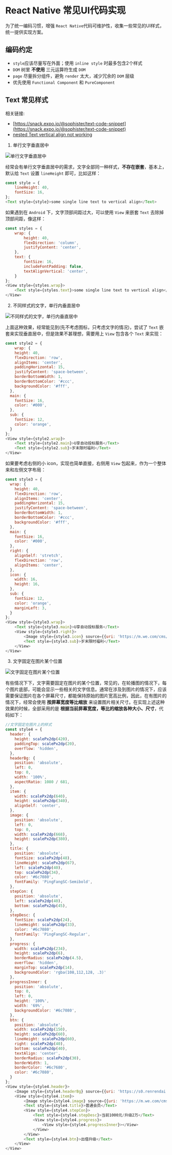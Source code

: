 # React Native 常见UI代码实现

为了统一编码习惯，增强 `React Native`代码可维护性，收集一些常见的UI样式，统一提供实现方案。

## 编码约定

* `style`应该尽量写在外面；使用 `inline style` 时最多包含2个样式
* `DOM` 树里 **不使用** 三元运算符生成 `DOM`
* `page` 尽量拆分组件，避免 `render` 太大，减少冗余的 `DOM` 层级
* 优先使用 `Functional Component` 和 `PureComponent`

## Text 常见样式

相关链接:

* [https://snack.expo.io/@sophister/text-code-snippet](https://snack.expo.io/@sophister/text-code-snippet)
* [nested Text vertical align not working](https://stackoverflow.com/a/50469114/2583885)

1. 单行文字垂直居中

![单行文字垂直居中](./assets/text-single-line-vertical.png)

经常会有单行文字垂直居中的需求，文字全部同一种样式，**不存在嵌套**，基本上，默认给 `Text` 设置 `lineHeight` 即可，比如这样：

```javascript
const style = {
    lineHeight: 40,
    fontSize: 16,
};
<Text style={style}>some single line text to vertical align</Text>
```

如果遇到在 `Android` 下，文字顶部间距过大，可以使用 `View` 来嵌套 `Text` 去除掉顶部间距，像这样：

```javascript
const styles = {
    wrap: {
        height: 40,
        flexDirection: 'column',
        justifyContent: 'center',
    },
    text: {
        fontSize: 16,
        includeFontPadding: false,
        textAlignVertical: 'center',
    }
};
<View style={styles.wrap}>
    <Text style={styles.text}>some single line text to vertical align</Text>
</View>
```

2. 不同样式的文字，单行内垂直居中

![不同样式的文字，单行内垂直居中](./assets/text-multiple-vertical.png)

上面这种效果，经常能见到(先不考虑图标，只考虑文字的情况)，尝试了 `Text` 嵌套来实现垂直居中，但是效果不甚理想，需要用上 `View` 包含各个 `Text` 来实现：

```javascript
const style2 = {
    wrap: {
    height: 40,
    flexDirection: 'row',
    alignItems: 'center',
    paddingHorizontal: 15,
    justifyContent: 'space-between',
    borderBottomWidth: 1,
    borderBottomColor: '#ccc',
    backgroundColor: '#fff',
  },
  main: {
    fontSize: 16,
    color: '#000',
  },
  sub: {
    fontSize: 12,
    color: 'orange',
  }
};
<View style={style2.wrap}>
    <Text style={style2.main}>U享自动投标服务</Text>
    <Text style={style2.sub}>岁末限时福利</Text>
</View>
```

如果要考虑右侧的小 icon，实现也简单直接，右侧用 `View` 包起来，作为一个整体来和左侧文字布局：

```javascript
const style3 = {
  wrap: {
    height: 40,
    flexDirection: 'row',
    alignItems: 'center',
    paddingHorizontal: 15,
    justifyContent: 'space-between',
    borderBottomWidth: 1,
    borderBottomColor: '#ccc',
    backgroundColor: '#fff',
  },
  main: {
    fontSize: 16,
    color: '#000',
  },
  right: {
    alignSelf: 'stretch',
    flexDirection: 'row',
    alignItems: 'center',
  },
  icon: {
    width: 16,
    height: 16,
  },
  sub: {
    fontSize: 12,
    color: 'orange',
    marginLeft: 3,
  }
};
<View style={style3.wrap}>
    <Text style={style3.main}>U享自动投标服务</Text>
    <View style={style3.right}>
        <Image style={style3.icon} source={{uri: 'https://m.we.com/cms/5864b392e0286a10854d8766/dev/loginRedPacket@2x.png'}}></Image>
        <Text style={style3.sub}>岁末限时福利</Text>
    </View>
</View>
```

3. 文字固定在图片某个位置

![文字固定在图片某个位置](./assets/text-fixed-on-image.png)

有些情况下下，文字需要固定在图片的某个位置，常见的，在轮播图的情况下，每个图片底部，可能会显示一些相关的文字信息。通常在涉及到图片的情况下，应该需要保证图片在各个屏幕尺寸，都能保持原始的图片宽高比例，因此，在有图片的情况下，经常会使用 **按屏幕宽度等比缩放** 来设置图片相关尺寸。在实现上述这种效果的时候，全部采用的是 **根据当前屏幕宽度，等比的缩放各种大小、尺寸**，代码如下：

```javascript
//文字固定在图片上的样式
const style4 = {
  header: {
    height: scalePx2dp(420),
    paddingTop: scalePx2dp(20),
    overflow: 'hidden',
  },
  headerBg: {
    position: 'absolute',
    left: 0,
    top: 0,
    width: '100%',
    aspectRatio: 1080 / 681,
  },
  item: {
    width: scalePx2dp(640),
    height: scalePx2dp(340),
    alignSelf: 'center',
  },
  image: {
    position: 'absolute',
    left: 0,
    top: 0,
    width: scalePx2dp(668),
    height: scalePx2dp(380),
  },
  title: {
    position: 'absolute',
    fontSize: scalePx2dp(48),
    lineHeight: scalePx2dp(67),
    left: scalePx2dp(40),
    top: scalePx2dp(34),
    color: '#6c7080',
    fontFamily: 'PingFangSC-Semibold',
  },
  stepCon: {
    position: 'absolute',
    left: scalePx2dp(40),
    bottom: scalePx2dp(45),
  },
  stepDesc: {
    fontSize: scalePx2dp(24),
    lineHeight: scalePx2dp(33),
    color: '#6c7080',
    fontFamily: 'PingFangSC-Regular',
  },
  progress: {
    width: scalePx2dp(234),
    height: scalePx2dp(6),
    borderRadius: scalePx2dp(4.5),
    overflow: 'hidden',
    marginTop: scalePx2dp(14),
    backgroundColor: 'rgba(108,112,128, .3)'
  },
  progressInner: {
    position: 'absolute',
    top: 0,
    left: 0,
    height: '100%',
    width: '69%',
    backgroundColor: '#6c7080',
  },
  btn: {
    position: 'absolute',
    width: scalePx2dp(150),
    height: scalePx2dp(60),
    lineHeight: scalePx2dp(60),
    right: scalePx2dp(40),
    bottom: scalePx2dp(40),
    textAlign: 'center',
    borderRadius: scalePx2dp(30),
    borderWidth: 1,
    borderColor: '#6c7680',
    color: '#6c7080',
  }
};
<View style={style4.header}>
    <Image style={style4.headerBg} source={{uri: 'https://s0.renrendai.com/cms/5864b392e0286a10854d8766/dev/bg@2x.png'}}></Image>
    <View style={style4.item}>
        <Image style={style4.image} source={{uri: 'https://m.we.com/cms/5864b392e0286a10854d8766/dev/card.png'}}></Image>
        <Text style={style4.title}>普通会员</Text>
        <View style={style4.stepCon}>
            <Text style={style4.stepDesc}>当前1000元/升级2万</Text>
            <View style={style4.progress}>
                <View style={style4.progressInner}></View>
            </View>
        </View>
        <Text style={style4.btn}>出借升级</Text>
    </View>
</View>
```
